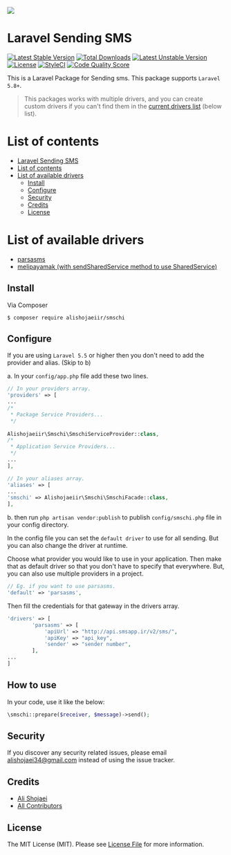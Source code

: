 [![](smschi.png?raw=true)](smschi.png?raw=true)

# Laravel Sending SMS

[![Latest Stable Version](https://poser.pugx.org/alishojaeiir/smschi/v)](//packagist.org/packages/alishojaeiir/smschi)
[![Total Downloads](https://poser.pugx.org/alishojaeiir/smschi/downloads)](//packagist.org/packages/alishojaeiir/smschi) 
[![Latest Unstable Version](https://poser.pugx.org/alishojaeiir/smschi/v/unstable)](//packagist.org/packages/alishojaeiir/smschi) 
[![License](https://poser.pugx.org/alishojaeiir/smschi/license)](//packagist.org/packages/alishojaeiir/smschi)
[![StyleCI](https://github.styleci.io/repos/274625616/shield?branch=master)](https://github.styleci.io/repos/274625616)
[![Code Quality Score](https://www.code-inspector.com/project/10280/score/svg)](https://frontend.code-inspector.com/public/project/10280/smschi/dashboard)

This is a Laravel Package for Sending sms. This package supports `Laravel 5.8+`.

> This packages works with multiple drivers, and you can create custom drivers if you can't find them in the [current drivers list](https://github.com/alishojaeiir/smschi#list-of-available-drivers) (below list).

# List of contents

* [Laravel Sending SMS](https://github.com/alishojaeiir/smschi#laravel-sending-sms)
* [List of contents](https://github.com/alishojaeiir/smschi#list-of-contents)
* [List of available drivers](https://github.com/alishojaeiir/smschi#list-of-available-drivers)
  * [Install](https://github.com/alishojaeiir/smschi#install)
  * [Configure](https://github.com/alishojaeiir/smschi#configure)
  * [Security](https://github.com/alishojaeiir/smschi#security)
  * [Credits](https://github.com/alishojaeiir/smschi#credits)
  * [License](https://github.com/alishojaeiir/smschi#license)

# List of available drivers

* [parsasms](http://parsasms.com/)
* [melipayamak (with sendSharedService method to use SharedService)](https://www.melipayamak.com/)


## Install

Via Composer

```shell
$ composer require alishojaeiir/smschi
```

## Configure

If you are using `Laravel 5.5` or higher then you don't need to add the provider and alias. (Skip to b)

a. In your `config/app.php` file add these two lines.

```php
// In your providers array.
'providers' => [
...
/*
 * Package Service Providers...
 */
 
Alishojaeiir\Smschi\SmschiServiceProvider::class,
/*
 * Application Service Providers...
 */
...
],

// In your aliases array.
'aliases' => [
...
'smschi' => Alishojaeiir\Smschi\SmschiFacade::class,
],
```

b. then run `php artisan vendor:publish` to publish `config/smschi.php` file in your config directory.

In the config file you can set the `default driver` to use for all sending. But you can also change the driver at runtime.

Choose what provider you would like to use in your application. Then make that as default driver so that you don't have to specify that everywhere. But, you can also use multiple providers in a project.

```php
// Eg. if you want to use parsasms.
'default' => 'parsasms',
```

Then fill the credentials for that gateway in the drivers array.

```php
'drivers' => [
        'parsasms' => [
            'apiUrl' => "http://api.smsapp.ir/v2/sms/",
            'apiKey' => "api_key",
            'sender' => "sender number",
        ],
...
]
```

## How to use

In your code, use it like the below:

```php
\smschi::prepare($receiver, $message)->send();

```

## Security

If you discover any security related issues, please email [alishojaei34@gmail.com](mailto:alishojaei34@gmail.com) instead of using the issue tracker.

## Credits

* [Ali Shojaei](https://github.com/alishojaeiir)
* [All Contributors](https://github.com/alishojaeiir/smschi/contributors)

## License

The MIT License (MIT). Please see [License File](https://github.com/shetabit/payment/blob/master/LICENSE.md) for more information.
